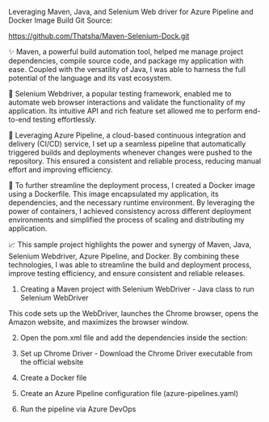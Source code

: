 Leveraging Maven, Java, and Selenium Web driver for Azure Pipeline and Docker Image Build
Git Source: 

https://github.com/Thatsha/Maven-Selenium-Dock.git

✨ Maven, a powerful build automation tool, helped me manage project dependencies, compile source code, and package my application with ease. Coupled with the versatility of Java, I was able to harness the full potential of the language and its vast ecosystem.

🔎 Selenium Webdriver, a popular testing framework, enabled me to automate web browser interactions and validate the functionality of my application. Its intuitive API and rich feature set allowed me to perform end-to-end testing effortlessly.

🚀 Leveraging Azure Pipeline, a cloud-based continuous integration and delivery (CI/CD) service, I set up a seamless pipeline that automatically triggered builds and deployments whenever changes were pushed to the repository. This ensured a consistent and reliable process, reducing manual effort and improving efficiency.

🐳 To further streamline the deployment process, I created a Docker image using a Dockerfile. This image encapsulated my application, its dependencies, and the necessary runtime environment. By leveraging the power of containers, I achieved consistency across different deployment environments and simplified the process of scaling and distributing my application.

📈 This sample project highlights the power and synergy of Maven, Java, Selenium Webdriver, Azure Pipeline, and Docker. By combining these technologies, I was able to streamline the build and deployment process, improve testing efficiency, and ensure consistent and reliable releases.

1. Creating a Maven project with Selenium WebDriver - Java class to run Selenium WebDriver

This code sets up the WebDriver, launches the Chrome browser, opens the Amazon website, and maximizes the browser window.

2. Open the pom.xml file and add the dependencies inside the <dependencies> section:

3. Set up Chrome Driver - Download the Chrome Driver executable from the official website

4. Create a Docker file

5. Create an Azure Pipeline configuration file (azure-pipelines.yaml)

6. Run the pipeline via Azure DevOps
